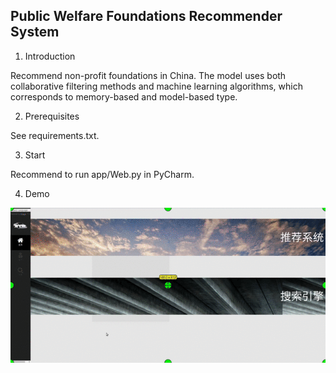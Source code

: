 **Public Welfare Foundations Recommender System**
---
1. Introduction 

Recommend non-profit foundations in China. The model uses both 
collaborative filtering methods and machine learning algorithms, which 
corresponds to memory-based and model-based type.

2. Prerequisites

See requirements.txt.

3. Start

Recommend to run app/Web.py in PyCharm.

4. Demo

![Alt Text](./demo.gif)
